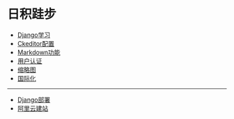 日积跬步
===
+ [Django学习](Web)
+ [Ckeditor配置](Ckeditor)
+ [Markdown功能](Markdown)
+ [用户认证](Auth)
+ [缩略图](Thumb)
+ [国际化](I18N)
-------
+ [Django部署](Deploy)
+ [阿里云建站](aliyun)
